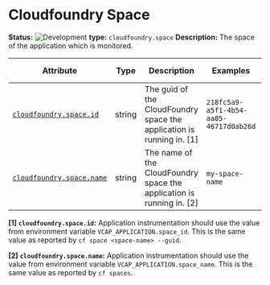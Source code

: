 <!-- NOTE: THIS FILE IS AUTOGENERATED. DO NOT EDIT BY HAND. -->
<!-- see templates/registry/markdown/entity_entry.md.j2 -->



# Cloudfoundry Space

**Status:** ![Development](https://img.shields.io/badge/-development-blue)
**type:** `cloudfoundry.space`
**Description:** The space of the application which is monitored.


| Attribute  | Type | Description  | Examples  | [Requirement Level](https://opentelemetry.io/docs/specs/semconv/general/attribute-requirement-level/) | Stability |
|---|---|---|---|---|---|
| [`cloudfoundry.space.id`](../attributes-registry/cloudfoundry.md) | string | The guid of the CloudFoundry space the application is running in. [1] | `218fc5a9-a5f1-4b54-aa05-46717d0ab26d` | `Recommended` | ![Development](https://img.shields.io/badge/-development-blue) |
| [`cloudfoundry.space.name`](../attributes-registry/cloudfoundry.md) | string | The name of the CloudFoundry space the application is running in. [2] | `my-space-name` | `Recommended` | ![Development](https://img.shields.io/badge/-development-blue) |

**[1] `cloudfoundry.space.id`:** Application instrumentation should use the value from environment
variable `VCAP_APPLICATION.space_id`. This is the same value as
reported by `cf space <space-name> --guid`.

**[2] `cloudfoundry.space.name`:** Application instrumentation should use the value from environment
variable `VCAP_APPLICATION.space_name`. This is the same value as
reported by `cf spaces`.


